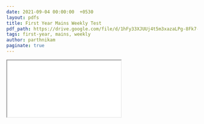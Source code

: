 ```yaml
---
date: 2021-09-04 00:00:00  +0530
layout: pdfs
title: First Year Mains Weekly Test
pdf_path: https://drive.google.com/file/d/1hFy33XJUUj4t5m3xazaLPg-8Fk7-Ww_W/preview?usp=drive_link
tags: first-year, mains, weekly
author: parthnikam
paginate: true
---
```


<iframe class="embed-pdf" src="{{ page.pdf_path }}#toolbar=0" seamless="seamless" scrolling="no" style="overflow:hidden"></iframe>

